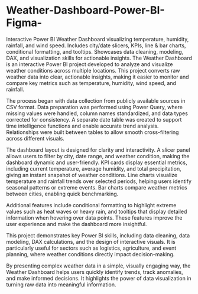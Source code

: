 # Weather-Dashboard-Power-BI-Figma-
Interactive Power BI Weather Dashboard visualizing temperature, humidity, rainfall, and wind speed. Includes city/date slicers, KPIs, line &amp; bar charts, conditional formatting, and tooltips. Showcases data cleaning, modeling, DAX, and visualization skills for actionable insights.
The Weather Dashboard is an interactive Power BI project developed to analyze and visualize weather conditions across multiple locations. This project converts raw weather data into clear, actionable insights, making it easier to monitor and compare key metrics such as temperature, humidity, wind speed, and rainfall.

The process began with data collection from publicly available sources in CSV format. Data preparation was performed using Power Query, where missing values were handled, column names standardized, and data types corrected for consistency. A separate date table was created to support time intelligence functions and enable accurate trend analysis. Relationships were built between tables to allow smooth cross-filtering across different visuals.

The dashboard layout is designed for clarity and interactivity. A slicer panel allows users to filter by city, date range, and weather condition, making the dashboard dynamic and user-friendly. KPI cards display essential metrics, including current temperature, average humidity, and total precipitation, giving an instant snapshot of weather conditions. Line charts visualize temperature and rainfall trends over selected periods, helping users identify seasonal patterns or extreme events. Bar charts compare weather metrics between cities, enabling quick benchmarking.

Additional features include conditional formatting to highlight extreme values such as heat waves or heavy rain, and tooltips that display detailed information when hovering over data points. These features improve the user experience and make the dashboard more insightful.

This project demonstrates key Power BI skills, including data cleaning, data modeling, DAX calculations, and the design of interactive visuals. It is particularly useful for sectors such as logistics, agriculture, and event planning, where weather conditions directly impact decision-making.

By presenting complex weather data in a simple, visually engaging way, the Weather Dashboard helps users quickly identify trends, track anomalies, and make informed decisions. It highlights the power of data visualization in turning raw data into meaningful information.

